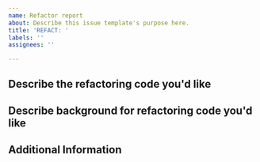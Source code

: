 ```yaml
---
name: Refactor report
about: Describe this issue template's purpose here.
title: 'REFACT: '
labels: ''
assignees: ''

---
```


**Describe the refactoring code you'd like**
- 

**Describe background for refactoring code you'd like**
- 

**Additional Information**
-
